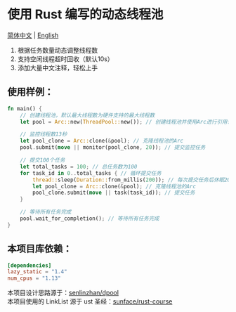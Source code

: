 
# 使用 Rust 编写的动态线程池

[简体中文](README.md) | [English](README_en.md)

1. 根据任务数量动态调整线程数
2. 支持空闲线程超时回收（默认10s）
3. 添加大量中文注释，轻松上手

## 使用样例：

```rust
fn main() {
    // 创建线程池，默认最大线程数为硬件支持的最大线程数
    let pool = Arc::new(ThreadPool::new()); // 创建线程池并使用Arc进行引用计数

    // 监控线程数13秒
    let pool_clone = Arc::clone(&pool); // 克隆线程池的Arc
    pool.submit(move || monitor(pool_clone, 20)); // 提交监控任务

    // 提交100个任务
    let total_tasks = 100; // 总任务数为100
    for task_id in 0..total_tasks { // 循环提交任务
        thread::sleep(Duration::from_millis(200)); // 每次提交任务后休眠200毫秒
        let pool_clone = Arc::clone(&pool); // 克隆线程池的Arc
        pool_clone.submit(move || task(task_id)); // 提交任务
    }

    // 等待所有任务完成
    pool.wait_for_completion(); // 等待所有任务完成
}
```

## 本项目库依赖：

```toml
[dependencies]
lazy_static = "1.4"
num_cpus = "1.13"
```

本项目设计思路源于：[senlinzhan/dpool](https://github.com/senlinzhan/dpool)  
本项目使用的 LinkList 源于 ust 圣经：[sunface/rust-course](https://github.com/sunface/rust-course)
